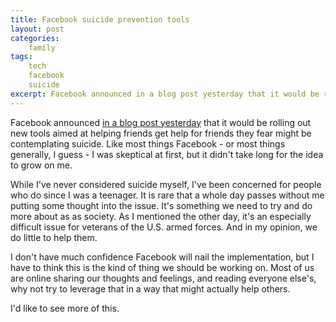 ```yaml
---
title: Facebook suicide prevention tools
layout: post
categories:
    family
tags:
    tech
    facebook
    suicide
excerpt: Facebook announced in a blog post yesterday that it would be rolling out new tools aimed at helping friends get help for friends they fear might be contemplating suicide. Like most things Facebook - or most things generally, I guess - I was skeptical at first, but it didn't take long for the idea to grow on me.
---
```

Facebook announced [in a blog post yesterday][newfbtool] that it would be rolling out new tools aimed at helping friends get help for friends they fear might be contemplating suicide. Like most things Facebook - or most things generally, I guess - I was skeptical at first, but it didn't take long for the idea to grow on me.

While I've never considered suicide myself, I've been concerned for people who do since I was a teenager. It is rare that a whole day passes without me putting some thought into the issue. It's something we need to try and do more about as as society. As I mentioned the other day, it's an especially difficult issue for veterans of the U.S. armed forces. And in my opinion, we do little to help them.

I don't have much confidence Facebook will nail the implementation, but I have to think this is the kind of thing we should be working on. Most of us are online sharing our thoughts and feelings, and reading everyone else's, why not try to leverage that in a way that might actually help others.

I'd like to see more of this.

[newfbtool]: https://www.facebook.com/fbsafety/posts/817724748265365
